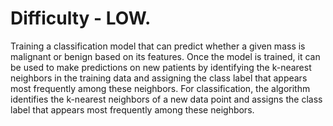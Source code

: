 # Difficulty - LOW.
Training a classification model that can predict whether a given mass is malignant or benign based on its features. Once the model is trained, it can be used to make predictions on new patients by identifying the k-nearest neighbors in the training data and assigning the class label that appears most frequently among these neighbors. For classification, the algorithm identifies the k-nearest neighbors of a new data point and assigns the class label that appears most frequently among these neighbors.
